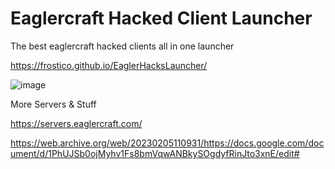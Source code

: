 # Eaglercraft Hacked Client Launcher
The best eaglercraft hacked clients all in one launcher


https://frostico.github.io/EaglerHacksLauncher/



![image](https://github.com/user-attachments/assets/3de24d6a-b1fd-41ff-b12c-9641f8d83ac9)




More Servers & Stuff

https://servers.eaglercraft.com/

https://web.archive.org/web/20230205110931/https://docs.google.com/document/d/1PhUJSb0ojMyhv1Fs8bmVqwANBkySOgdyfRinJto3xnE/edit#  

